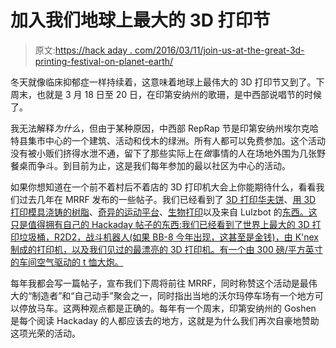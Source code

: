 # 加入我们地球上最大的 3D 打印节

> 原文:[https://hack aday . com/2016/03/11/join-us-at-the-great-3d-printing-festival-on-planet-earth/](https://hackaday.com/2016/03/11/join-us-at-the-greatest-3d-printing-festival-on-planet-earth/)

冬天就像临床抑郁症一样持续着，这意味着地球上最伟大的 3D 打印节又到了。下周末，也就是 3 月 18 日至 20 日，在印第安纳州的歌珊，是中西部说唱节的时候了。

我无法解释*为什么*，但由于某种原因，中西部 RepRap 节是印第安纳州埃尔克哈特县集市中心的一个建筑、活动和伐木的绿洲。所有人都可以免费参加。这个活动没有被小贩们挤得水泄不通，留下了那些实际上在*做*事情的人在场地外围为几张野餐桌而争斗。到目前为止，这是我们每年参加的最以社区为中心的活动。

如果你想知道在一个前不着村后不着店的 3D 打印机大会上你能期待什么，看看我们过去几年在 MRRF 发布的一些帖子。我们已经看到了 [3D 打印华夫饼](http://hackaday.com/2014/03/14/midwest-reprap-festival-3d-printed-waffles/)、[用 3D 打印模具浇铸的树脂](http://hackaday.com/2014/03/16/mrrf-3d-printed-resin-molds/)、[奇异的运动平台](http://hackaday.com/2014/03/15/mrrf-corexz/)、[生物打印](http://hackaday.com/2014/03/18/mrff-3d-bioprinting/)以及来自 Lulzbot 的[东西。这只是值得拥有自己的 Hackaday 帖子的东西:我们已经看到了世界上最大的 3D 打印垃圾桶，R2D2，战斗机器人(如果 BB-8 今年出现，这甚至是金钱)，由 K'nex 制成的打印机，以及我们见过的最漂亮的 3D 打印机。有一个由 300 磅/平方英寸的车间空气驱动的 t 恤大炮。](http://hackaday.com/2014/03/17/mrrf-stuff-from-lulzbot/)

每年我都会写一篇帖子，宣布我们下周将前往 MRRF，同时称赞这个活动是最伟大的“制造者”和“自己动手”聚会之一，同时指出当地的沃尔玛停车场有一个地方可以停放马车。这两种观点都是正确的。每年有一个周末，印第安纳州的 Goshen 是每个阅读 Hackaday 的人都应该去的地方，这就是为什么我们再次自豪地赞助这项光荣的活动。